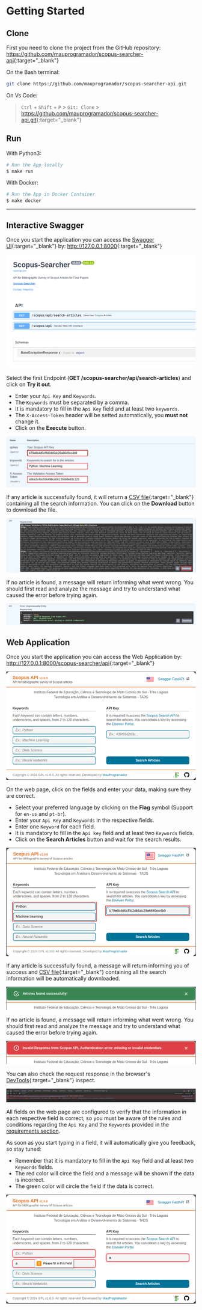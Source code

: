 # Getting Started

## Clone

First you need to clone the project from the GitHub repository: <https://github.com/mauprogramador/scopus-searcher-api>{:target="_blank"}

On the Bash terminal:

```bash
git clone https://github.com/mauprogramador/scopus-searcher-api.git
```

On Vs Code:

> `Ctrl` + `Shift` + `P` > `Git: Clone` > <https://github.com/mauprogramador/scopus-searcher-api.git>{:target="_blank"}

## Run

With Python3:

```bash
# Run the App locally
$ make run
```

With Docker:

```bash
# Run the App in Docker Container
$ make docker
```

---

## Interactive Swagger

Once you start the application you can access the [Swagger UI](https://github.com/swagger-api/swagger-ui){:target="_blank"} by: <http://127.0.0.1:8000>{:target="_blank"}

![Swagger](../images/swagger.png)

Select the first Endpoint (**GET /scopus-searcher/api/search-articles**) and click on **Try it out**.

- Enter your `Api Key` and `Keywords`.
- The `Keywords` must be separated by a comma.
- It is mandatory to fill in the `Api Key` field and at least two `keywords`.
- The `X-Access-Token` header will be setted automatically, you **must not** change it.
- Click on the **Execute** button.

![Swagger Search](../images/swagger-search.png)

If any article is successfully found, it will return a [CSV file](https://pt.wikipedia.org/wiki/Comma-separated_values){:target="_blank"} containing all the search information. You can click on the **Download** button to download the file.

![Swagger Success](../images/swagger-success.png)

If no article is found, a message will return informing what went wrong. You should first read and analyze the message and try to understand what caused the error before trying again.

![Swagger Error](../images/swagger-error.png)

## Web Application

Once you start the application you can access the Web Application by: <http://127.0.0.1:8000/scopus-searcher/api>{:target="_blank"}

![Web](../images/web.png)

On the web page, click on the fields and enter your data, making sure they are correct.

- Select your preferred language by clicking on the **Flag** symbol (Support for `en-us` and `pt-br`).
- Enter your `Api Key` and `Keywords` in the respective fields.
- Enter one `Keyword` for each field.
- It is mandatory to fill in the `Api key` field and at least two `Keywords` fields.
- Click on the **Search Articles** button and wait for the search results.

![Web Search](../images/web-search.png)

If any article is successfully found, a message will return informing you of success and [CSV file](https://pt.wikipedia.org/wiki/Comma-separated_values){:target="_blank"} containing all the search information will be automatically downloaded.

![Web Success](../images/web-success.png)

If no article is found, a message will return informing what went wrong. You should first read and analyze the message and try to understand what caused the error before trying again.

![Web Error](../images/web-error.png)

You can also check the request response in the browser's [DevTools](https://developer.chrome.com/docs/devtools?hl=pt-br){:target="_blank"} inspect.

![Inspect Error](../images/inspect-error.png)

All fields on the web page are configured to verify that the information in each respective field is correct, so you must be aware of the rules and conditions regarding the `Api Key` and the `Keywords` provided in the [requirements section](./requirements.md).

As soon as you start typing in a field, it will automatically give you feedback, so stay tuned:

- Remember that it is mandatory to fill in the `Api Key` field and at least two `Keywords` fields.
- The red color will circe the field and a message will be shown if the data is incorrect.
- The green color will circle the field if the data is correct.

![Web Validation](../images/web-validation.png)
